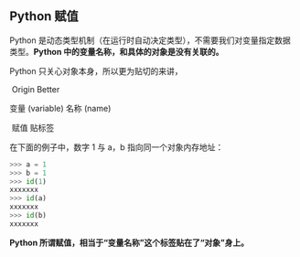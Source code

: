 ## Python 赋值

Python 是动态类型机制（在运行时自动决定类型），不需要我们对变量指定数据类型。**Python 中的变量名称，和具体的对象是没有关联的。**

Python 只关心对象本身，所以更为贴切的来讲，

​        Origin					Better

变量 (variable)          名称 (name)

​         赋值                       贴标签

在下面的例子中，数字 1 与 a，b 指向同一个对象内存地址：

```python
>>> a = 1
>>> b = 1
>>> id(1)
xxxxxxx
>>> id(a)
xxxxxxx
>>> id(b)
xxxxxxx
```

**Python 所谓赋值，相当于“变量名称”这个标签贴在了“对象”身上。**